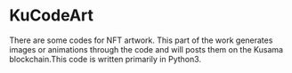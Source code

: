 # KuCodeArt
There are some codes for NFT artwork. This part of the work generates images or animations through the code and will posts them on the Kusama blockchain.This code is written primarily in Python3.

